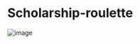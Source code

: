 # Scholarship-roulette

![image](https://github.com/user-attachments/assets/e0b35145-e734-4c95-b1fd-5aee483fac7a)

